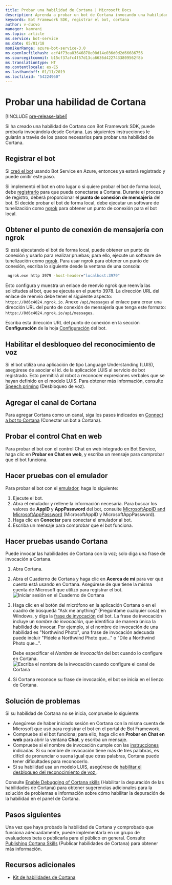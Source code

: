 ```yaml
---
title: Probar una habilidad de Cortana | Microsoft Docs
description: Aprenda a probar un bot de Cortana invocando una habilidad de Cortana.
keywords: Bot Framework SDK, registrar el bot, cortana
author: v-ducvo
manager: kamrani
ms.topic: article
ms.service: bot-service
ms.date: 05/01/18
monikerRange: azure-bot-service-3.0
ms.openlocfilehash: acf4f73ea83646878e08d14e036d0d2d66686756
ms.sourcegitcommit: b15cf37afc4f57d13ca6636d4227433809562f8b
ms.translationtype: HT
ms.contentlocale: es-ES
ms.lasthandoff: 01/11/2019
ms.locfileid: "54224960"
---
```

# <a name="test-a-cortana-skill"></a>Probar una habilidad de Cortana

[!INCLUDE [pre-release-label](includes/pre-release-label-v3.md)]
 
Si ha creado una habilidad de Cortana con Bot Framework SDK, puede probarla invocándola desde Cortana. Las siguientes instrucciones le guiarán a través de los pasos necesarios para probar una habilidad de Cortana.

## <a name="register-your-bot"></a>Registrar el bot
Si [creó el bot](~/bot-service-quickstart.md) usando Bot Service en Azure, entonces ya estará registrado y puede omitir este paso.

Si implementó el bot en otro lugar o si quiere probar el bot de forma local, debe [registrarlo](bot-service-quickstart-registration.md) para que pueda conectarse a Cortana. Durante el proceso de registro, deberá proporcionar el **punto de conexión de mensajería** del bot. Si decide probar el bot de forma local, debe ejecutar un software de tunelización como [ngrok](http://ngrok.com) para obtener un punto de conexión para el bot local.

## <a name="get-messaging-endpoint-using-ngrok"></a>Obtener el punto de conexión de mensajería con ngrok

Si está ejecutando el bot de forma local, puede obtener un punto de conexión y usarlo para realizar pruebas; para ello, ejecute un software de tunelización como [ngrok](https://ngrok.com). Para usar ngrok para obtener un punto de conexión, escriba lo siguiente desde la ventana de una consola: 

```cmd
 ngrok.exe http 3979 -host-header="localhost:3979"
``` 

Esto configura y muestra un enlace de reenvío ngrok que reenvía las solicitudes al bot, que se ejecuta en el puerto 3978. La dirección URL del enlace de reenvío debe tener el siguiente aspecto: `https://0d6c4024.ngrok.io`.  Anexe `/api/messages` al enlace para crear una dirección URL del punto de conexión de mensajería que tenga este formato: `https://0d6c4024.ngrok.io/api/messages`. 

Escriba esta dirección URL del punto de conexión en la sección **Configuración** de la hoja [Configuración](~/bot-service-manage-settings.md) del bot.

## <a name="enable-speech-recognition-priming"></a>Habilitar el desbloqueo del reconocimiento de voz
Si el bot utiliza una aplicación de tipo Language Understanding (LUIS), asegúrese de asociar el id. de la aplicación LUIS al servicio de bot registrado. Esto permitirá al robot a reconocer expresiones verbales que se hayan definido en el modelo LUIS. Para obtener más información, consulte [Speech priming](~/bot-service-manage-speech-priming.md) (Desbloqueo de voz).

## <a name="add-the-cortana-channel"></a>Agregar el canal de Cortana
Para agregar Cortana como un canal, siga los pasos indicados en [Connect a bot to Cortana](bot-service-channel-connect-cortana.md) (Conectar un bot a Cortana).

## <a name="test-using-web-chat-control"></a>Probar el control Chat en web

Para probar el bot con el control Chat en web integrado en Bot Service, haga clic en **Probar en Chat en web**, y escriba un mensaje para comprobar que el bot funciona.

## <a name="test-using-emulator"></a>Hacer pruebas con el emulador

Para probar el bot con el [emulador](~/bot-service-debug-emulator.md), haga lo siguiente:

1. Ejecute el bot.
2. Abra el emulador y rellene la información necesaria. Para buscar los valores de **AppID** y **AppPassword** del bot, consulte [MicrosoftAppID and MicrosoftAppPassword](bot-service-manage-overview.md#microsoftappid-and-microsoftapppassword) (MicrosoftAppID y MicrosoftAppPassword). 
3. Haga clic en **Conectar** para conectar el emulador al bot.
4. Escriba un mensaje para comprobar que el bot funciona.

## <a name="test-using-cortana"></a>Hacer pruebas usando Cortana
Puede invocar las habilidades de Cortana con la voz; solo diga una frase de invocación a Cortana. 
1. Abra Cortana.
2. Abra el Cuaderno de Cortana y haga clic en **Acerca de mí** para ver qué cuenta está usando en Cortana. Asegúrese de que tiene la misma cuenta de Microsoft que utilizó para registrar el bot. 
   ![Iniciar sesión en el Cuaderno de Cortana](~/media/cortana/cortana-notebook.png)
2. Haga clic en el botón del micrófono en la aplicación Cortana o en el cuadro de búsqueda "Ask me anything" (Pregúntame cualquier cosa) en Windows, y diga la [frase de invocación][InvocationNameGuidelines] del bot. La frase de invocación incluye un *nombre de invocación*, que identifica de manera única la habilidad de invocar. Por ejemplo, si el nombre de invocación de una habilidad es "Northwind Photo", una frase de invocación adecuada puede incluir "Pídele a Northwind Photo que..." o "Dile a Northwind Photo que...".

   Debe especificar el *Nombre de invocación* del bot cuando lo configure en Cortana.
   ![Escriba el nombre de la invocación cuando configure el canal de Cortana](~/media/cortana/cortana-invocation-name-callout.png)

3. Si Cortana reconoce su frase de invocación, el bot se inicia en el lienzo de Cortana. 

## <a name="troubleshoot"></a>Solución de problemas

Si su habilidad de Cortana no se inicia, compruebe lo siguiente:
* Asegúrese de haber iniciado sesión en Cortana con la misma cuenta de Microsoft que usó para registrar el bot en el portal de Bot Framework.
* Compruebe si el bot funciona; para ello, haga clic en **Probar en Chat en web** para abrir la ventana **Chat**, y escriba un mensaje.
* Compruebe si el nombre de invocación cumple con las [instrucciones][InvocationNameGuidelines] indicadas. Si su nombre de invocación tiene más de tres palabras, es difícil de pronunciar o suena igual que otras palabras, Cortana puede tener dificultades para reconocerlo.
* Si su habilidad usa un modelo LUIS, asegúrese de [habilitar el desbloqueo del reconocimiento de voz ](~/bot-service-manage-speech-priming.md).

Consulte [Enable Debugging of Cortana skills][Cortana-TestBestPractice] (Habilitar la depuración de las habilidades de Cortana) para obtener sugerencias adicionales para la solución de problemas e información sobre cómo habilitar la depuración de la habilidad en el panel de Cortana. 


## <a name="next-steps"></a>Pasos siguientes

Una vez que haya probado la habilidad de Cortana y comprobado que funciona adecuadamente, puede implementarla en un grupo de evaluadores beta o publicarla para el público en general. Consulte [Publishing Cortana Skills][Cortana-Publish] (Publicar habilidades de Cortana) para obtener más información.

## <a name="additional-resources"></a>Recursos adicionales
* [Kit de habilidades de Cortana][CortanaGetStarted]

[CortanaGetStarted]: /cortana/getstarted

[BFPortal]: https://dev.botframework.com/
[CortanaDevCenter]: https://developer.microsoft.com/en-us/cortana

[CortanaSpecificEntities]: https://aka.ms/lgvcto
[CortanaAuth]: https://aka.ms/vsdqcj

[InvocationNameGuidelines]: https://aka.ms/cortana-invocation-guidelines 


[Cortana-Debug]: https://aka.ms/cortana-enable-debug
[Cortana-TestBestPractice]: https://aka.ms/cortana-test-best-practice
[Cortana-Publish]: /cortana/skills/publish-skill
